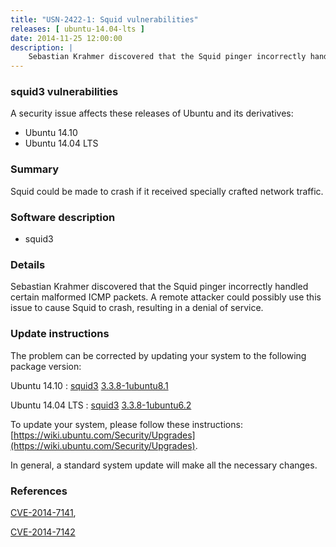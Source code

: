 ```yaml
---
title: "USN-2422-1: Squid vulnerabilities"
releases: [ ubuntu-14.04-lts ]
date: 2014-11-25 12:00:00
description: |
    Sebastian Krahmer discovered that the Squid pinger incorrectly handled certain malformed ICMP packets. A remote attacker could possibly use this issue to cause Squid to crash, resulting in a denial of service. 
--- 
```

 
### squid3 vulnerabilities

A security issue affects these releases of Ubuntu and its derivatives:

* Ubuntu 14.10
* Ubuntu 14.04 LTS

### Summary

Squid could be made to crash if it received specially crafted network traffic.

### Software description

* squid3 

### Details

Sebastian Krahmer discovered that the Squid pinger incorrectly handled certain malformed ICMP packets. A remote attacker could possibly use this issue to cause Squid to crash, resulting in a denial of service. 

### Update instructions

The problem can be corrected by updating your system to the following package version:

Ubuntu 14.10
 : [squid3](https://launchpad.net/ubuntu/+source/squid3) <span> [3.3.8-1ubuntu8.1](https://launchpad.net/ubuntu/+source/squid3/3.3.8-1ubuntu8.1) </span> 

Ubuntu 14.04 LTS
 : [squid3](https://launchpad.net/ubuntu/+source/squid3) <span> [3.3.8-1ubuntu6.2](https://launchpad.net/ubuntu/+source/squid3/3.3.8-1ubuntu6.2) </span> 

To update your system, please follow these instructions: [https://wiki.ubuntu.com/Security/Upgrades](https://wiki.ubuntu.com/Security/Upgrades).

In general, a standard system update will make all the necessary changes. 

### References

 [CVE-2014-7141](http://people.ubuntu.com/~ubuntu-security/cve/CVE-2014-7141), 

 [CVE-2014-7142](http://people.ubuntu.com/~ubuntu-security/cve/CVE-2014-7142)
 
